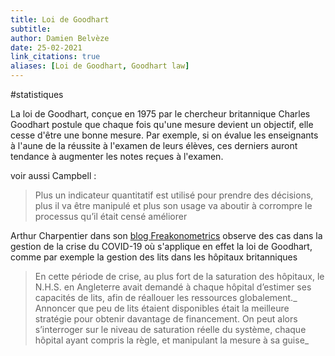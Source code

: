 ```yaml
---
title: Loi de Goodhart
subtitle:
author: Damien Belvèze
date: 25-02-2021
link_citations: true
aliases: [Loi de Goodhart, Goodhart law]
---
```


#statistiques 

La loi de Goodhart, conçue en 1975 par le chercheur britannique Charles Goodhart postule que chaque fois qu'une mesure devient un objectif, elle cesse d'être une bonne mesure. 
Par exemple, si on évalue les enseignants à l'aune de la réussite à l'examen de leurs élèves, ces derniers auront tendance à augmenter les notes reçues à l'examen. 

voir aussi Campbell : 

> Plus un indicateur quantitatif est utilisé pour prendre des décisions, plus il va être manipulé et plus son usage va aboutir à corrompre le processus qu’il était censé améliorer

Arthur Charpentier dans son [blog Freakonometrics](https://freakonometrics.hypotheses.org/61681) observe des cas dans la gestion de la crise du COVID-19 où s'applique en effet la loi de Goodhart, comme par exemple la gestion des lits dans les hôpitaux britanniques 

>En cette période de crise, au plus fort de la saturation des hôpitaux, le N.H.S. en Angleterre avait demandé à chaque hôpital d’estimer ses capacités de lits, afin de réallouer les ressources globalement._ Annoncer que peu de lits étaient disponibles était la meilleure stratégie pour obtenir davantage de financement. On peut alors s’interroger sur le niveau de saturation réelle du système, chaque hôpital ayant compris la règle, et manipulant la mesure à sa guise_

